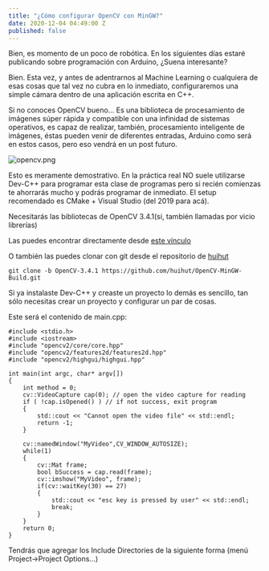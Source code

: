 ```yaml
---
title: "¿Cómo configurar OpenCV con MinGW?"
date: 2020-12-04 04:49:00 Z
published: false
---
```


Bien, es momento de un poco de robótica. En los siguientes días estaré publicando sobre programación con Arduino, ¿Suena interesante?

Bien. Esta vez, y antes de adentrarnos al Machine Learning o cualquiera de esas cosas que tal vez no cubra en lo inmediato, configuraremos una simple cámara dentro de una aplicación escrita en C++.

Si no conoces OpenCV bueno... Es una biblioteca de procesamiento de imágenes súper rápida y compatible con una infinidad de sistemas operativos, es capaz de realizar, también, procesamiento inteligente de imágenes, éstas pueden venir de diferentes entradas, Arduino como será en estos casos, pero eso vendrá en un post futuro.

![opencv.png](/uploads/opencv.png)

Esto es meramente demostrativo. En la práctica real NO suele utilizarse Dev-C++ para programar esta clase de programas pero si recién comienzas te ahorrarás mucho y podrás programar de inmediato. El setup recomendado es CMake + Visual Studio (del 2019 para acá).

Necesitarás las bibliotecas de OpenCV 3.4.1(si, también llamadas por vicio librerías) 

Las puedes encontrar directamente desde [este vínculo](https://dl.dropbox.com/s/5nmlr8m9c0vydjk/OpenCV-MinGW-Build-OpenCV-3.4.1-x64.zip?dl=0)

O también las puedes clonar con git desde el repositorio de [huihut](https://github.com/huihut/OpenCV-MinGW-Build/tree/OpenCV-3.4.1-x64/x64/mingw)

```
git clone -b OpenCV-3.4.1 https://github.com/huihut/OpenCV-MinGW-Build.git
```

Si ya instalaste Dev-C++ y creaste un proyecto lo demás es sencillo, tan sólo necesitas crear un proyecto y configurar un par de cosas.

Este será el contenido de main.cpp:

```
#include <stdio.h>
#include <iostream>
#include "opencv2/core/core.hpp"
#include "opencv2/features2d/features2d.hpp"
#include "opencv2/highgui/highgui.hpp"

int main(int argc, char* argv[])
{
	int method = 0;
	cv::VideoCapture cap(0); // open the video capture for reading
	if ( !cap.isOpened() ) // if not success, exit program
	{
		std::cout << "Cannot open the video file" << std::endl;
		return -1;
	}
	
	cv::namedWindow("MyVideo",CV_WINDOW_AUTOSIZE);
	while(1)
	{
		cv::Mat frame;
		bool bSuccess = cap.read(frame);
		cv::imshow("MyVideo", frame);
		if(cv::waitKey(30) == 27)
		{
			std::cout << "esc key is pressed by user" << std::endl;
			break;
		}
	}
	return 0;
}
```

Tendrás que agregar los Include Directories de la siguiente forma (menú Project->Project Options...)






